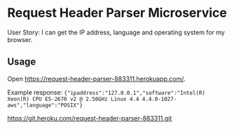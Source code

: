 # Request Header Parser Microservice

User Story: I can get the IP address, language and operating system for my browser.

## Usage
Open https://request-header-parser-883311.herokuapp.com/. 

Example response: 
`{"ipaddress":"127.0.0.1","software":"Intel(R) Xeon(R) CPU E5-2670 v2 @ 2.50GHz Linux 4.4 4.4.0-1027-aws","language":"POSIX"}`


https://git.heroku.com/request-header-parser-883311.git
